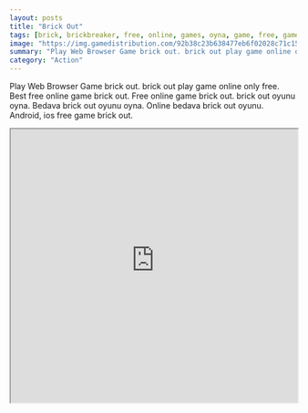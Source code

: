 ```yaml
---
layout: posts
title: "Brick Out"
tags: [brick, brickbreaker, free, online, games, oyna, game, free, games, play, play, games]
image: "https://img.gamedistribution.com/92b38c23b638477eb6f02028c71c15ea-512x384.jpeg"
summary: "Play Web Browser Game brick out. brick out play game online only free. Best free online game brick out. Free online game brick out. brick out oyunu oyna. Bedava brick out oyunu oyna. Online bedava brick out oyunu. Android, ios free game brick out."
category: "Action"
---
```


Play Web Browser Game brick out. brick out play game online only free. Best free online game brick out. Free online game brick out. brick out oyunu oyna. Bedava brick out oyunu oyna. Online bedava brick out oyunu. Android, ios free game brick out.

<iframe width="100%" height="480px;" src="https://html5.gamedistribution.com/92b38c23b638477eb6f02028c71c15ea/"></iframe>